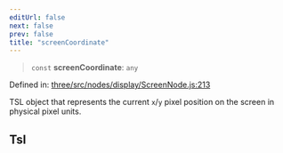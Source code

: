```yaml
---
editUrl: false
next: false
prev: false
title: "screenCoordinate"
---
```


> `const` **screenCoordinate**: `any`

Defined in: [three/src/nodes/display/ScreenNode.js:213](https://github.com/DefinitelyMaybe/three-i18n/blob/fa57b79433d1c349ffb23a78727299c8d4190136/three/src/nodes/display/ScreenNode.js#L213)

TSL object that represents the current `x`/`y` pixel position on the screen in physical pixel units.

## Tsl
